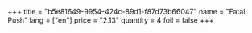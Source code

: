 +++
title = "b5e81649-9954-424c-89d1-f87d73b66047"
name = "Fatal Push"
lang = ["en"]
price = "2.13"
quantity = 4
foil = false
+++
